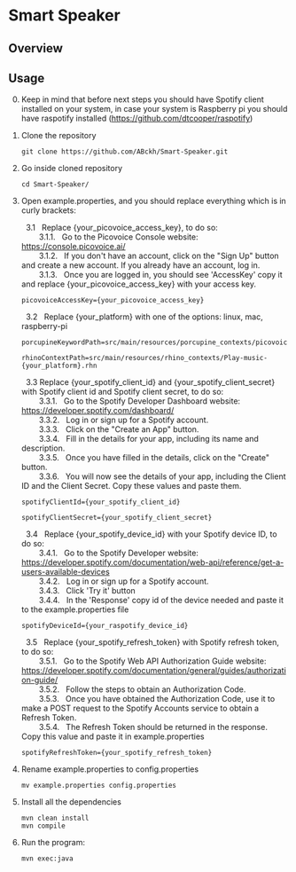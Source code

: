 Smart Speaker
=============

## Overview ##




## Usage ##
0. Keep in mind that before next steps you should have Spotify client installed on your system, in case your system is Raspberry pi you should have raspotify installed (https://github.com/dtcooper/raspotify)

1. Clone the repository
    ```
    git clone https://github.com/ABckh/Smart-Speaker.git
    ```
   
2. Go inside cloned repository
    ```
    cd Smart-Speaker/
    ```
   
3. Open example.properties, and you should replace everything which is in curly brackets: <br />
      

      &nbsp; 3.1 &nbsp; Replace {your_picovoice_access_key}, to do so:<br />
            &nbsp; &nbsp; &nbsp; &nbsp;  3.1.1. &nbsp; Go to the Picovoice Console website: https://console.picovoice.ai/  <br />
            &nbsp; &nbsp; &nbsp; &nbsp;  3.1.2. &nbsp; If you don't have an account, click on the "Sign Up" button and create a new account. If you already have an account, log in.  <br />
            &nbsp; &nbsp; &nbsp; &nbsp;  3.1.3. &nbsp; Once you are logged in, you should see  'AccessKey' copy it and replace {your_picovoice_access_key} with your access key.  <br />
      ```
      picovoiceAccessKey={your_picovoice_access_key}
      ```
      
      
      &nbsp; 3.2 &nbsp; Replace {your_platform} with one of the options: linux, mac, raspberry-pi <br />
      ```
      porcupineKeywordPath=src/main/resources/porcupine_contexts/picovoice_{your_platform}.ppn
      ```
      ```
      rhinoContextPath=src/main/resources/rhino_contexts/Play-music-{your_platform}.rhn
      ```
      

      &nbsp; 3.3 Replace {your_spotify_client_id} and {your_spotify_client_secret} with Spotify client id and Spotify client secret, to do so: <br />
            &nbsp; &nbsp; &nbsp; &nbsp;  3.3.1. &nbsp; Go to the Spotify Developer Dashboard website: https://developer.spotify.com/dashboard/ <br />
            &nbsp; &nbsp; &nbsp; &nbsp;  3.3.2. &nbsp; Log in or sign up for a Spotify account. <br />
            &nbsp; &nbsp; &nbsp; &nbsp;  3.3.3. &nbsp; Click on the "Create an App" button. <br />
            &nbsp; &nbsp; &nbsp; &nbsp;  3.3.4. &nbsp; Fill in the details for your app, including its name and description. <br />
            &nbsp; &nbsp; &nbsp; &nbsp;  3.3.5. &nbsp; Once you have filled in the details, click on the "Create" button. <br />
            &nbsp; &nbsp; &nbsp; &nbsp;  3.3.6. &nbsp; You will now see the details of your app, including the Client ID and the Client Secret. Copy these values and paste them. <br />
      ```
      spotifyClientId={your_spotify_client_id}
      ```
      ```
      spotifyClientSecret={your_spotify_client_secret}
      ```

      &nbsp; 3.4 &nbsp; Replace {your_spotify_device_id} with your Spotify device ID, to do so: <br />
            &nbsp; &nbsp; &nbsp; &nbsp;  3.4.1. &nbsp; Go to the Spotify Developer website: https://developer.spotify.com/documentation/web-api/reference/get-a-users-available-devices <br />
            &nbsp; &nbsp; &nbsp; &nbsp;  3.4.2. &nbsp; Log in or sign up for a Spotify account. <br />
            &nbsp; &nbsp; &nbsp; &nbsp;  3.4.3. &nbsp; Click 'Try it' button<br />
            &nbsp; &nbsp; &nbsp; &nbsp;  3.4.4. &nbsp; In the 'Response' copy id of the device needed and paste it to the example.properties file<br />
      ```
      spotifyDeviceId={your_raspotify_device_id}
      ```
      
      &nbsp; 3.5 &nbsp; Replace {your_spotify_refresh_token} with Spotify refresh token, to do so: <br />
            &nbsp; &nbsp; &nbsp; &nbsp;  3.5.1. &nbsp; Go to the Spotify Web API Authorization Guide website: https://developer.spotify.com/documentation/general/guides/authorization-guide/ <br />
            &nbsp; &nbsp; &nbsp; &nbsp;  3.5.2. &nbsp; Follow the steps to obtain an Authorization Code.<br />
            &nbsp; &nbsp; &nbsp; &nbsp;  3.5.3. &nbsp; Once you have obtained the Authorization Code, use it to make a POST request to the Spotify Accounts service to obtain a Refresh Token. <br />
            &nbsp; &nbsp; &nbsp; &nbsp;  3.5.4. &nbsp; The Refresh Token should be returned in the response. Copy this value and paste it in example.properties <br />
      ```
      spotifyRefreshToken={your_spotify_refresh_token}
      ```   

4. Rename example.properties to config.properties
   ```
   mv example.properties config.properties
   ```

5. Install all the dependencies
    ```
    mvn clean install
    mvn compile 
    ```
   
6. Run the program:
    ```
   mvn exec:java
   ```
